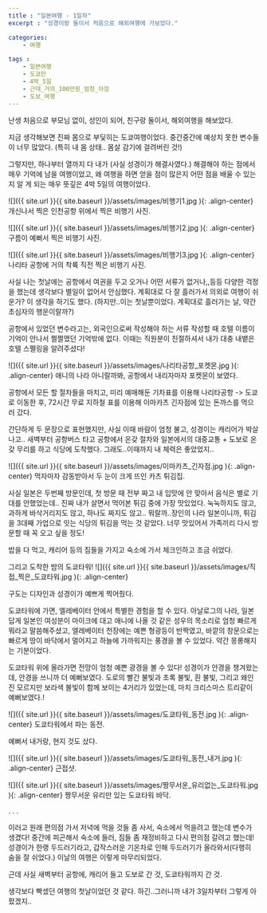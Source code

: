 ```yaml
---
title : "일본여행 - 1일차"
excerpt : "성경이랑 둘이서 처음으로 해외여행에 가보았다."

categories:
    - 여행

tags :
    - 일본여행
    - 도쿄만
    - 4박_5일
    - 근데_거의_100만원_엄청_아낌
    - 도보_여행
---
```


난생 처음으로 부모님 없이, 성인이 되어, 친구랑 둘이서, 해외여행을 해보았다.

지금 생각해보면 진짜 몸으로 부딫히는 도쿄여행이었다. 중간중간에 예상치 못한 변수들이 너무 많았다. (특히 내 몸 상태.. 몸살 감기에 걸려버린 것!)

그렇지만, 하나부터 열까지 다 내가 (사실 성경이가 해결사였다.) 해결해야 하는 점에서 매우 기억에 남을 여행이었고,
왜 여행을 하면 얻을 점이 많은지 어떤 점을 배울 수 있는지 알 게 되는 매우 뜻깊은 4박 5일의 여행이었다.

![]({{ site.url }}{{ site.baseurl }}/assets/images/비행기1.jpg   ){: .align-center}
개신나서 찍은 인천공항 위에서 찍은 비행기 사진.

![]({{ site.url }}{{ site.baseurl }}/assets/images/비행기2.jpg   ){: .align-center}
구름이 예뻐서 찍은 비행기 사진.

![]({{ site.url }}{{ site.baseurl }}/assets/images/비행기3.jpg   ){: .align-center}
나리타 공항에 거의 착륙 직전 찍은 비행기 사진.

사실 나는 첫날에는 공항에서 여권을 두고 오거나 어떤 서류가 없거나,,등등 다양한 걱정을 했는데 생각보다 별일이 없어서 안심했다. 계획대로 다 잘 흘러가서 의외로 여행이 쉬운가? 이 생각을 하기도 했다. (하지만..이는 첫날뿐이었다. 계획대로 흘러가는 날, 약간 초심자의 행운이랄까?)

공항에서 있었던 변수라고는, 외국인으로써 작성해야 하는 서류 작성할 때 호텔 이름이 기억이 안나서 쩔쩔맸던 기억밖에 없다. 이때는 직원분이 친절하셔서 내가 대충 내뱉은 호텔 스펠링을 알려주셨다!

![]({{ site.url }}{{ site.baseurl }}/assets/images/나리타공항_포켓몬.jpg   ){: .align-center}
애니의 나라 아니랄까봐, 공항에서 내리자마자 포켓몬이 보였다.

공항에서 모든 할 절차들을 마치고, 미리 예매해둔 기차표를 이용해 나리타공항 -> 도쿄로 이동한 후,
72시간 무료 지하철 표를 이용해 이마카츠 긴자점에 있는 돈까스를 먹으러 갔다.

간단하게 두 문장으로 표현했지만, 사실 이때 바람이 엄청 불고, 성경이는 캐리어가 박살나고..
새벽부터 공항버스 타고 공항에서 온갖 절차와 일본에서의 대중교통 + 도보로 온갖 무리를 하고 식당에 도착했다.
그래도..이때까지 내 체력은 좋았었지..

![]({{ site.url }}{{ site.baseurl }}/assets/images/이마카츠_긴자점.jpg   ){: .align-center}
먹자마자 감동받아서 두 눈이 크게 뜨인 카츠 튀김집.

사실 일본은 두번째 방문인데, 첫 방문 때 전부 짜고 내 입맛에 안 맞아서 음식은 별로 기대를 안했었는데..
진짜 내가 살면서 먹어본 튀김 중에 가장 맛있었다. 
눅눅하지도 않고, 과하게 바삭거리지도 않고, 하나도 짜지도 않고..
뭐랄까..장인의 나라 일본이니까, 튀김을 3대째 가업으로 잇는 식당의 튀김을 먹는 것 같았다.
너무 맛있어서 가족끼리 다시 방문할 때 꼭 오고 싶을 정도!

밥을 다 먹고, 캐리어 등의 짐들을 가지고 숙소에 가서 체크인하고 조금 쉬었다.

그리고 도착한 밤의 도쿄타워!
![]({{ site.url }}{{ site.baseurl }}/assets/images/직접_찍은_도쿄타워.jpg   ){: .align-center}

구도는 디자인과 성경이가 예쁘게 찍어줬다. 

도쿄타워에 가면, 엘레베이터 안에서 특별한 경험을 할 수 있다.
아날로그의 나라, 일본답게 일본인 여성분이 마이크에 대고 애니에 나올 것 같은 성우의 목소리로 엄청 빠르게 뭐라고 말씀해주셨고, 엘레베이터 천장에는 예쁜 형광등이 반짝였고, 바깥의 창문으로는 빠르게 땅이 바닥에서 멀어지고 하늘에 가까워지는 풍경을 볼 수 있었다. 약간 몽롱해지는 기분이었다.

도쿄타워 위에 올라가면 전망이 엄청 예쁜 광경을 볼 수 있다! 성경이가 안경을 챙겨왔는데, 안경을 쓰니까 더 예뻐보였다.
도로의 빨간 불빛과 초록 불빛, 흰 불빛, 그리고 왜인진 모르지만 보라색 불빛이 함께 보이는 4거리가 있었는데,
마치 크리스마스 트리같이 예뻐보였다.!

![]({{ site.url }}{{ site.baseurl }}/assets/images/도쿄타워_동전.jpg   ){: .align-center}
도쿄타워에서 파는 동전.

예뻐서 내거랑, 현지 것도 샀다.

![]({{ site.url }}{{ site.baseurl }}/assets/images/도쿄타워_동전_내거.jpg   ){: .align-center}
근접샷.

![]({{ site.url }}{{ site.baseurl }}/assets/images/짱무서운_유리없는_도쿄타워.jpg   ){: .align-center}
짱무서운 유리만 있는 도쿄타워 바닥.

.
.
.

이러고 원래 편의점 가서 저녁에 먹을 것들 좀 사서, 숙소에서 먹을려고 했는데 변수가 생겼다!
중간에 피곤해서 숙소에 들러, 짐들 좀 재정비하고 다시 편의점 갈려고 했는데!
성경이가 한랭 두드러기라고, 갑작스러운 기온차로 인해 두드러기가 올라와서(다행히 숨을 잘 쉬었다.) 이날의 여행은 이렇게 마무리되었다.

근데 사실 새벽부터 공항에, 캐리어 들고 도보로 간 것, 도쿄타워까지 간 것. 

생각보다 빡셌던 여행의 첫날이었던 것 같다. 하긴..그러니까 내가 3일차부터 그렇게 아팠겠지..